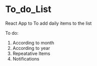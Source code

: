# To_do_List

React App to To add daily items to the list

To do:
1. According to month
2. According to year
3. Repeatative Items
4. Notifications
